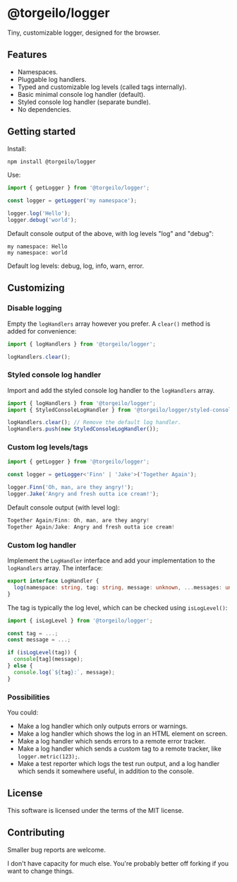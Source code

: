# @torgeilo/logger

Tiny, customizable logger, designed for the browser.

## Features

- Namespaces.
- Pluggable log handlers.
- Typed and customizable log levels (called tags internally).
- Basic minimal console log handler (default).
- Styled console log handler (separate bundle).
- No dependencies.

## Getting started

Install:

```sh
npm install @torgeilo/logger
```

Use:

```ts
import { getLogger } from '@torgeilo/logger';

const logger = getLogger('my namespace');

logger.log('Hello');
logger.debug('world');
```

Default console output of the above, with log levels "log" and "debug":

```
my namespace: Hello
my namespace: world
```

Default log levels: debug, log, info, warn, error.

## Customizing

### Disable logging

Empty the `logHandlers` array however you prefer. A `clear()` method is added
for convenience:

```ts
import { logHandlers } from '@torgeilo/logger';

logHandlers.clear();
```

### Styled console log handler

Import and add the styled console log handler to the `logHandlers` array.

```ts
import { logHandlers } from '@torgeilo/logger';
import { StyledConsoleLogHandler } from '@torgeilo/logger/styled-console-log-handler.js';

logHandlers.clear(); // Remove the default log handler.
logHandlers.push(new StyledConsoleLogHandler());
```

### Custom log levels/tags

```ts
import { getLogger } from '@torgeilo/logger';

const logger = getLogger<'Finn' | 'Jake'>('Together Again');

logger.Finn('Oh, man, are they angry!');
logger.Jake('Angry and fresh outta ice cream!');
```

Default console output (with level log):

```ts
Together Again/Finn: Oh, man, are they angry!
Together Again/Jake: Angry and fresh outta ice cream!
```

### Custom log handler

Implement the `LogHandler` interface and add your implementation to the
`logHandlers` array. The interface:

```ts
export interface LogHandler {
  log(namespace: string, tag: string, message: unknown, ...messages: unknown[]): void;
}
```

The tag is typically the log level, which can be checked using `isLogLevel()`:

```ts
import { isLogLevel } from '@torgeilo/logger';

const tag = ...;
const message = ...;

if (isLogLevel(tag)) {
  console[tag](message);
} else {
  console.log(`${tag}:`, message);
}
```

### Possibilities

You could:

- Make a log handler which only outputs errors or warnings.
- Make a log handler which shows the log in an HTML element on screen.
- Make a log handler which sends errors to a remote error tracker.
- Make a log handler which sends a custom tag to a remote tracker, like
  `logger.metric(123);`.
- Make a test reporter which logs the test run output, and a log handler which
  sends it somewhere useful, in addition to the console.

## License

This software is licensed under the terms of the MIT license.

## Contributing

Smaller bug reports are welcome.

I don't have capacity for much else. You're probably better off forking if you
want to change things.
